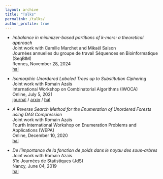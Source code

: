 ```yaml
---
layout: archive
title: "Talks"
permalink: /talks/
author_profile: true
---
```


- *Imbalance in minimizer-based partitions of k-mers: a theoretical approach*<br>
  Joint work with Camille Marchet and Mikaël Salson<br>
  Journées annuelles du groupe de travail Séquences en Bioinformatique (SeqBIM)<br>
  Rennes, November 28, 2024<br>
  [hal](https://hal.science/hal-04790360)

- *Isomorphic Unordered Labeled Trees up to Substitution Ciphering*<br>
  Joint work with Romain Azaïs<br>
  International Workshop on Combinatorial Algorithms (IWOCA)<br>
  Online, July 5, 2021<br>
  [journal](https://link.springer.com/chapter/10.1007/978-3-030-79987-8_27) / [arxiv](https://arxiv.org/abs/2105.05685) / [hal](https://hal.science/hal-03227196)

- *A Reverse Search Method for the Enumeration of Unordered Forests using DAG Compression*<br>
  Joint work with Romain Azaïs<br>
  Fourth International Workshop on Enumeration Problems and Applications (WEPA)<br>
  Online, December 10, 2020<br>
  [hal](https://hal.science/hal-03051733)

- *De l’importance de la fonction de poids dans le noyau des sous-arbres*<br>
  Joint work with Romain Azaïs<br>
  51e Journées de Statistiques (JdS)<br>
  Nancy, June 04, 2019<br>
  [hal](https://hal.science/hal-02129866)
  
